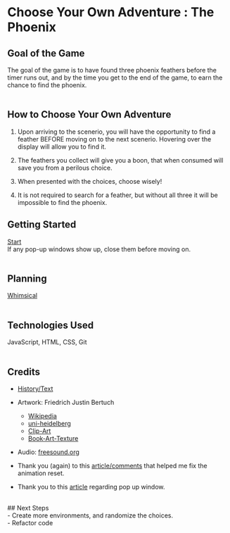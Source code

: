 # Choose Your Own Adventure : The Phoenix
<!-- ![Game-Image](/images/ThePhoenixScreenshot.png) -->


 ## Goal of the Game
The goal of the game is to have found three phoenix feathers before the timer runs out, and by the time you get to the end of the game, to earn the chance to find the phoenix.<br>
<br>
 ## How to Choose Your Own Adventure

 1. Upon arriving to the scenerio, you will have the opportunity to find a feather BEFORE moving on to the next scenerio. Hovering over the display will allow you to find it.<br>

 2. The feathers you collect will give you a boon, that when consumed will save you from a perilous choice.<br>

 3. When presented with the choices, choose wisely!<br>

 4. It is not required to search for a feather, but without all three it will be impossible to find the phoenix.<br>


 ## Getting Started<br>
[Start](https://carol-kang-cyoa-the-phoenix.netlify.app/) <br>
If any pop-up windows show up, close them before moving on.<br>
<br>
 ## Planning
[Whimsical](https://whimsical.com/choose-your-own-adventure-the-phoenix-XCFTsaKJM1NAHhjj1KHafo)<br>
<br>
 ## Technologies Used
JavaScript, HTML, CSS, Git<br>
<br>
 ## Credits
- [History/Text](https://en.wikipedia.org/wiki/Phoenix_(mythology))<br>

- Artwork: Friedrich Justin Bertuch
  - [Wikipedia](https://commons.wikimedia.org/wiki/File:Bertuch-fabelwesen.JPG)
  - [uni-heidelberg](https://digi.ub.uni-heidelberg.de/diglit/bertuch1798bd3/0159/image,thumbs#col_thumbs)
  - [Clip-Art](http://clipart-library.com/)
  - [Book-Art-Texture](https://lostandtaken.com/downloads/vintage-book-cover-textures-6/)

- Audio: [freesound.org](https://freesound.org/people/angelkunev/sounds/561287/)
- Thank you (again) to this [article/comments](https://css-tricks.com/restart-css-animation/) that helped me fix the animation reset.
- Thank you to this [article](https://www.quackit.com/javascript/popup_windows.cfm) regarding pop up window.
<br>
 ## Next Steps<br>
- Create more environments, and randomize the choices.<br>
- Refactor code<br>
